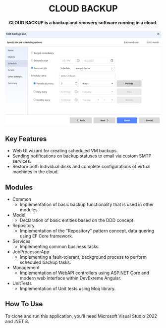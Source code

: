 <h1 align="center">CLOUD BACKUP</h1>
<h4 align="center">CLOUD BACKUP is a backup and recovery software running in a cloud.</h4>

<img src="https://github.com/yuriy3122/CloudBackup/blob/main/ui.jpg" alt="Screenshot">

## Key Features

* Web UI wizard for creating scheduled VM backups.
* Sending notifications on backup statuses to email via custom SMTP services.
* Restore both individual disks and complete configurations of virtual machines in the cloud.

## Modules
* Common
  - Implementation of basic backup functionality that is used in other modules.
* Model
  - Declaration of basic entities based on the DDD concept.
* Repository
  - Implementation of the "Repository" pattern concept, data quering using EF Core framework.
* Services
  - Implementing common business tasks.
* JobProcessorApp
  - Implementing a fault-tolerant, background process to perform scheduled backup tasks.
* Management
  - Implementation of WebAPI controllers using ASP.NET Core and modern web interface within DevExreme Angular.
* UnitTests
   - Implementation of Unit tests using Moq library.

## How To Use

To clone and run this application, you'll need Microsoft Visual Studio 2022 and .NET 8.
 
